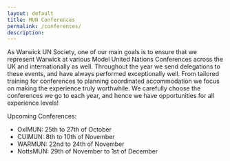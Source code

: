 ```yaml
---
layout: default
title: MUN Conferences
permalink: /conferences/
description:
---
```


As Warwick UN Society, one of our main goals is to ensure that we represent Warwick at various Model United Nations Conferences across the UK and internationally as well. Throughout the year we send delegations to these events, and have always performed exceptionally well. From tailored training for conferences to planning coordinated accommodation we focus on making the experience truly worthwhile. We carefully choose the conferences we go to each year, and hence we have opportunities for all experience levels! 

Upcoming Conferences:
* OxIMUN: 25th to 27th of October
* CUIMUN: 8th to 10th of November
* WARMUN: 22nd to 24th of November
* NottsMUN: 29th of November to 1st of December
